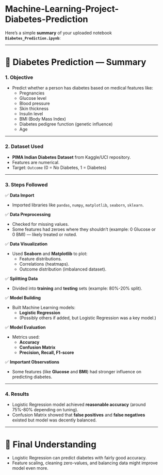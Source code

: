 # Machine-Learning-Project-Diabetes-Prediction
Here’s a simple **summary** of your uploaded notebook **`Diabetes_Prediction.ipynb`**:

---

# 📄 Diabetes Prediction — Summary

### 1. **Objective**
- Predict whether a person has diabetes based on medical features like:
  - Pregnancies
  - Glucose level
  - Blood pressure
  - Skin thickness
  - Insulin level
  - BMI (Body Mass Index)
  - Diabetes pedigree function (genetic influence)
  - Age

---

### 2. **Dataset Used**
- **PIMA Indian Diabetes Dataset** from Kaggle/UCI repository.
- Features are numerical.
- Target: `Outcome` (0 = No Diabetes, 1 = Diabetes)

---

### 3. **Steps Followed**

✅ **Data Import**
- Imported libraries like `pandas`, `numpy`, `matplotlib`, `seaborn`, `sklearn`.

✅ **Data Preprocessing**
- Checked for missing values.
- Some features had zeroes where they shouldn’t (example: 0 Glucose or 0 BMI) — likely treated or noted.

✅ **Data Visualization**
- Used **Seaborn** and **Matplotlib** to plot:
  - Feature distributions.
  - Correlations (heatmaps).
  - Outcome distribution (imbalanced dataset).

✅ **Splitting Data**
- Divided into **training** and **testing** sets (example: 80%-20% split).

✅ **Model Building**
- Built Machine Learning models:
  - **Logistic Regression**
  - (Possibly others if added, but Logistic Regression was a key model.)

✅ **Model Evaluation**
- Metrics used:
  - **Accuracy**
  - **Confusion Matrix**
  - **Precision, Recall, F1-score**

✅ **Important Observations**
- Some features (like **Glucose** and **BMI**) had stronger influence on predicting diabetes.

---

### 4. **Results**
- Logistic Regression model achieved **reasonable accuracy** (around 75%-80% depending on tuning).
- Confusion Matrix showed that **false positives** and **false negatives** existed but model was decently balanced.

---

# 🌟 Final Understanding
- Logistic Regression can predict diabetes with fairly good accuracy.
- Feature scaling, cleaning zero-values, and balancing data might improve model even more.


